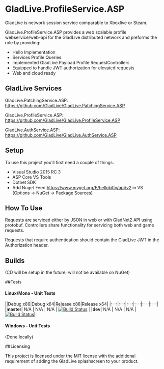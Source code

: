 # GladLive.ProfileService.ASP

GladLive is network session service comparable to Xboxlive or Steam. 

GladLive.ProfileService.ASP provides a web scalable profile webservice/web-api for the GladLive distributed network and preforms the role by providing:
  - Hello Implementation
  - Services Profile Queries
  - Implemented GladLive.Payload.Profile RequestControllers
  - Equipped to handle JWT authorization for elevated requests
  - Web and cloud ready

## GladLive Services

GladLive.PatchingService.ASP: https://github.com/GladLive/GladLive.PatchingService.ASP

GladLive.ProfileService.ASP: https://github.com/GladLive/GladLive.ProfileService.ASP

GladLive.AuthService.ASP: https://github.com/GladLive/GladLive.AuthService.ASP

## Setup

To use this project you'll first need a couple of things:
  - Visual Studio 2015 RC 3
  - ASP Core VS Tools
  - Dotnet SDK
  - Add Nuget Feed https://www.myget.org/F/hellokitty/api/v2 in VS (Options -> NuGet -> Package Sources)

## How To Use

Requests are serviced either by JSON in web or with GladNet2 API using protobuf. Controllers share functionality for servicing both web and game requests.

Requests that require authentication should contain the GladLive JWT in the Authorization header.

## Builds

(CD will be setup in the future; will not be available on NuGet)

##Tests

#### Linux/Mono - Unit Tests
||Debug x86|Debug x64|Release x86|Release x64|
|:--:|:--:|:--:|:--:|:--:|:--:|
|**master**| N/A | N/A | N/A | [![Build Status](https://travis-ci.org/GladLive/GladLive.ProfileService.ASP.svg?branch=master)](https://travis-ci.org/GladLive/GladLive.ProfileService.ASP) |
|**dev**| N/A | N/A | N/A | [![Build Status](https://travis-ci.org/GladLive/GladLive.ProfileService.ASP.svg?branch=dev)](https://travis-ci.org/GladLive/GladLive.ProfileService.ASP)|

#### Windows - Unit Tests

(Done locally)

##Licensing

This project is licensed under the MIT license with the additional requirement of adding the GladLive splashscreen to your product.

